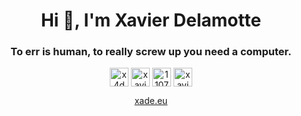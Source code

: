 <h1 align="center">Hi 👋, I'm Xavier Delamotte</h1>
<h3 align="center">To err is human, to really screw up you need a computer.</h3>

<p align="center">
  <a href="https://twitter.com/x4d3" target="blank"><img align="center" src="https://cdn.jsdelivr.net/npm/simple-icons@3.0.1/icons/twitter.svg" alt="x4d3" height="30" width="30"/></a>
  <a href="https://linkedin.com/in/xavierdelamotte" target="blank"><img align="center" src="https://cdn.jsdelivr.net/npm/simple-icons@3.0.1/icons/linkedin.svg" alt="xavierdelamotte" height="30" width="30"/></a>
  <a href="https://stackoverflow.com/users/1107536" target="blank"><img align="center" src="https://cdn.jsdelivr.net/npm/simple-icons@3.0.1/icons/stackoverflow.svg" alt="1107536" height="30" width="30"/></a>
  <a href="https://fb.com/xade.eu" target="blank"><img align="center" src="https://cdn.jsdelivr.net/npm/simple-icons@3.0.1/icons/facebook.svg" alt="xavier.delamotte" height="30" width="30"/></a>


</p>

<p align="center">
  <a href="https://xade.eu" target="blank">xade.eu</a>
</p>

